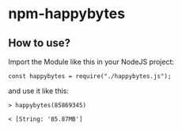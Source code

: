 # npm-happybytes

## How to use?

Import the Module like this in your NodeJS project:

``const happybytes = require("./happybytes.js"); ``

and use it like this:

``> happybytes(85869345)``

``< [String: '85.87MB'] ``
